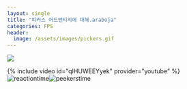 ```yaml
---
layout: single
title: "피커스 어드밴티지에 대해.araboja"
categories: FPS
header:
  image: /assets/images/pickers.gif
---
```

<img src="/assets/images/pickers.gif">

{% include video id="qIHUWEEYyek" provider="youtube" %}
![reactiontime](C:./Users\A\Desktop\reactiontime.png)![peekerstime](C:\Users\A\Desktop\peekerstime.png)